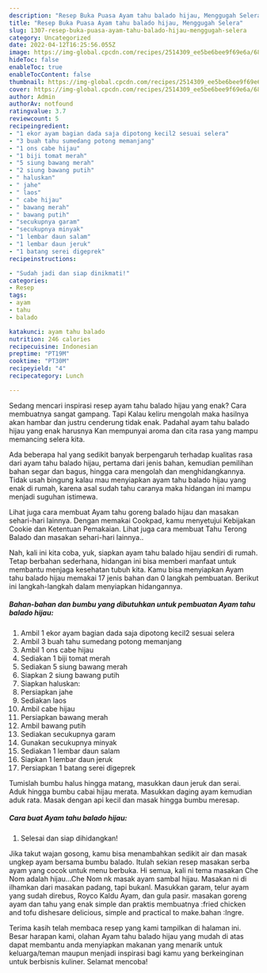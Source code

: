 ```yaml
---
description: "Resep Buka Puasa Ayam tahu balado hijau, Menggugah Selera"
title: "Resep Buka Puasa Ayam tahu balado hijau, Menggugah Selera"
slug: 1307-resep-buka-puasa-ayam-tahu-balado-hijau-menggugah-selera
category: Uncategorized
date: 2022-04-12T16:25:56.055Z
image: https://img-global.cpcdn.com/recipes/2514309_ee5be6bee9f69e6a/680x482cq70/ayam-tahu-balado-hijau-foto-resep-utama.jpg
hideToc: false
enableToc: true
enableTocContent: false
thumbnail: https://img-global.cpcdn.com/recipes/2514309_ee5be6bee9f69e6a/680x482cq70/ayam-tahu-balado-hijau-foto-resep-utama.jpg
cover: https://img-global.cpcdn.com/recipes/2514309_ee5be6bee9f69e6a/680x482cq70/ayam-tahu-balado-hijau-foto-resep-utama.jpg
author: Admin
authorAv: notfound
ratingvalue: 3.7
reviewcount: 5
recipeingredient:
- "1 ekor ayam bagian dada saja dipotong kecil2 sesuai selera"
- "3 buah tahu sumedang potong memanjang"
- "1 ons cabe hijau"
- "1 biji tomat merah"
- "5 siung bawang merah"
- "2 siung bawang putih"
- " haluskan"
- " jahe"
- " laos"
- " cabe hijau"
- " bawang merah"
- " bawang putih"
- "secukupnya garam"
- "secukupnya minyak"
- "1 lembar daun salam"
- "1 lembar daun jeruk"
- "1 batang serei digeprek"
recipeinstructions:

- "Sudah jadi dan siap dinikmati!"
categories:
- Resep
tags:
- ayam
- tahu
- balado

katakunci: ayam tahu balado 
nutrition: 246 calories
recipecuisine: Indonesian
preptime: "PT19M"
cooktime: "PT30M"
recipeyield: "4"
recipecategory: Lunch

---
```



Sedang mencari inspirasi resep ayam tahu balado hijau yang enak? Cara membuatnya sangat gampang. Tapi Kalau keliru mengolah maka hasilnya akan hambar dan justru cenderung tidak enak. Padahal ayam tahu balado hijau yang enak harusnya Kan mempunyai aroma dan cita rasa yang mampu memancing selera kita.


Ada beberapa hal yang sedikit banyak berpengaruh terhadap kualitas rasa dari ayam tahu balado hijau, pertama dari jenis bahan, kemudian pemilihan bahan segar dan bagus, hingga cara mengolah dan menghidangkannya. Tidak usah bingung kalau mau menyiapkan ayam tahu balado hijau yang enak di rumah, karena asal sudah tahu caranya maka hidangan ini mampu menjadi suguhan istimewa.

Lihat juga cara membuat Ayam tahu goreng balado hijau dan masakan sehari-hari lainnya. Dengan memakai Cookpad, kamu menyetujui Kebijakan Cookie dan Ketentuan Pemakaian. Lihat juga cara membuat Tahu Terong Balado dan masakan sehari-hari lainnya..


Nah, kali ini kita coba, yuk, siapkan ayam tahu balado hijau sendiri di rumah. Tetap berbahan sederhana, hidangan ini bisa memberi manfaat untuk membantu menjaga kesehatan tubuh kita. Kamu bisa menyiapkan Ayam tahu balado hijau memakai 17 jenis bahan dan 0 langkah pembuatan. Berikut ini langkah-langkah dalam menyiapkan hidangannya.

<!--inarticleads1-->

##### Bahan-bahan dan bumbu yang dibutuhkan untuk pembuatan Ayam tahu balado hijau:

1. Ambil 1 ekor ayam bagian dada saja dipotong kecil2 sesuai selera
1. Ambil 3 buah tahu sumedang potong memanjang
1. Ambil 1 ons cabe hijau
1. Sediakan 1 biji tomat merah
1. Sediakan 5 siung bawang merah
1. Siapkan 2 siung bawang putih
1. Siapkan  haluskan:
1. Persiapkan  jahe
1. Sediakan  laos
1. Ambil  cabe hijau
1. Persiapkan  bawang merah
1. Ambil  bawang putih
1. Sediakan secukupnya garam
1. Gunakan secukupnya minyak
1. Sediakan 1 lembar daun salam
1. Siapkan 1 lembar daun jeruk
1. Persiapkan 1 batang serei digeprek


Tumislah bumbu halus hingga matang, masukkan daun jeruk dan serai. Aduk hingga bumbu cabai hijau merata. Masukkan daging ayam kemudian aduk rata. Masak dengan api kecil dan masak hingga bumbu meresap. 

<!--inarticleads2-->

##### Cara buat Ayam tahu balado hijau:


1. Selesai dan siap dihidangkan!

Jika takut wajan gosong, kamu bisa menambahkan sedikit air dan masak ungkep ayam bersama bumbu balado. Itulah sekian resep masakan serba ayam yang cocok untuk menu berbuka. Hi semua, kali ni tema masakan Che Nom adalah hijau…Che Nom nk masak ayam sambal hijau. Masakan ni di ilhamkan dari masakan padang, tapi bukanl. Masukkan garam, telur ayam yang sudah direbus, Royco Kaldu Ayam, dan gula pasir. masakan goreng ayam dan tahu yang enak simple dan praktis membuatnya :fried chicken and tofu dishesare delicious, simple and practical to make.bahan :Ingre. 

Terima kasih telah membaca resep yang kami tampilkan di halaman ini. Besar harapan kami, olahan Ayam tahu balado hijau yang mudah di atas dapat membantu anda menyiapkan makanan yang menarik untuk keluarga/teman maupun menjadi inspirasi bagi kamu yang berkeinginan untuk berbisnis kuliner. Selamat mencoba!
